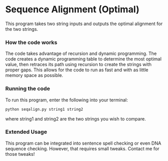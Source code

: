 # Sequence Alignment (Optimal)
This program takes two string inputs and outputs the optimal alignment for the two strings.

### How the code works

The code takes advantage of recursion and dynamic programming. The code creates a dynamic programming table to determine the most optimal value, then retraces its path using recursion to create the strings with proper gaps. This allows for the code to run as fast and with as little memory space as possible.

### Running the code
To run this program, enter the following into your terminal:
```
python seqalign.py string1 string2
```
where string1 and string2 are the two strings you wish to compare.

### Extended Usage
This program can be integrated into sentence spell checking or even DNA sequence checking. However, that requires small tweaks. Contact me for those tweaks!
